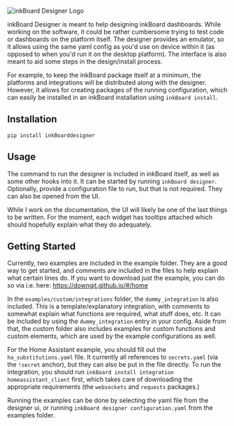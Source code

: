 ![inkBoard Designer Logo](https://raw.githubusercontent.com/Slalamander/inkBoarddesigner/36b5492c6942259405b21d403e570f317b08aff5/.github/assets/designer_logo.svg)

inkBoard Designer is meant to help designing inkBoard dashboards. While working on the software, it could be rather cumbersome trying to test code or dashboards on the platform itself. The designer provides an emulator, so it allows using the same yaml config as you'd use on device within it (as opposed to when you'd run it on the desktop platform). The interface is also meant to aid some steps in the design/install process.

For example, to keep the inkBoard package itself at a minimum, the platforms and integrations will be distributed along with the designer. However, it allows for creating packages of the running configuration, which can easily be installed in an inkBoard installation using `inkBoard install`.

## Installation

`pip install inkBoarddesigner`

## Usage

The command to run the designer is included in inkBoard itself, as well as some other hooks into it. It can be started by running `inkBoard designer`. Optionally, provide a configuration file to run, but that is not required. They can also be opened from the UI.

While I work on the documentation, the UI will likely be one of the last things to be written. For the moment, each widget has tooltips attached which should hopefully explain what they do adequately.

## Getting Started
Currently, two examples are included in the example folder. They are a good way to get started, and comments are included in the files to help explain what certain lines do. If you want to download just the example, you can do so via i.e. here: https://downgit.github.io/#/home

In the `examples/custom/integrations` folder, the `dummy_integration` is also included. This is a template/explanatory integration, with comments to somewhat explain what functions are required, what stuff does, etc. It can be included by using the `dummy_integration` entry in your config. Aside from that, the custom folder also includes examples for custom functions and custom elements, which are used by the example configurations as well.

For the Home Assistant example, you should fill out the `ha_substitutions.yaml` file. It currently all references to `secrets.yaml` (via the `!secret` anchor), but they can also be put in the file directly. To run the integration, you should run `inkBoard install integration homeassistant_client` first, which takes care of downloading the appropriate requirements (the `websockets` and `requests` packages.)

Running the examples can be done by selecting the yaml file from the designer ui, or running `inkBoard designer configuration.yaml` from the examples folder.

